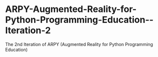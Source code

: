 # ARPY-Augmented-Reality-for-Python-Programming-Education--Iteration-2
The 2nd Iteration of ARPY (Augmented Reality for Python Programming Education)
